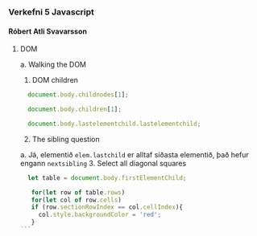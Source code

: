 ### Verkefni 5 Javascript 
#### Róbert Atli Svavarsson

1. DOM

    a. Walking the DOM
    1. DOM children
    ```javascript
      document.body.childnodes[1];
    
      document.body.children[1];
    
      document.body.lastelementchild.lastelementchild;
    ```
    2. The sibling question
    
      a. Já, elementið ```elem.lastchild``` er alltaf síðasta elementið, það hefur engann ```nextsibling```
    3. Select all diagonal squares
    ````javascript
      let table = document.body.firstElementChild;

       for(let row of table.rows)
       for(let col of row.cells)
       if (row.sectionRowIndex == col.cellIndex){
         col.style.backgroundColor = 'red';
       }
    ```
